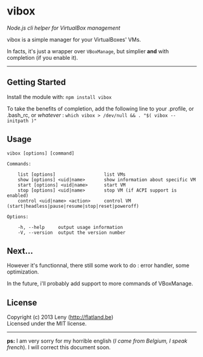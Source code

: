 # vibox

*Node.js cli helper for VirtualBox management*

vibox is a simple manager for your VirtualBoxes' VMs.

In facts, it's just a wrapper over `VBoxManage`, but simplier **and** with completion (if you enable it).

* * *

## Getting Started

Install the module with: `npm install vibox`

To take the benefits of completion, add the following line to your .profile, or .bash_rc, or *whatever* : `which vibox > /dev/null && . "$( vibox --initpath )"`

## Usage

	vibox [options] [command]

	Commands:

    	list [options]					list VMs
	    show [options] <uid|name> 		show information about specific VM
    	start [options] <uid|name> 		start VM
    	stop [options] <uid|name> 		stop VM (if ACPI support is enabled)
	    control <uid|name> <action> 	control VM (start|headless|pause|resume|stop|reset|poweroff)

  	Options:

    	-h, --help     output usage information
	    -V, --version  output the version number

## Next…

However it's functionnal, there still some work to do : error handler, some optimization.

In the future, i'll probably add support to more commands of VBoxManage.

## License
Copyright (c) 2013 Leny (http://flatland.be)  
Licensed under the MIT license.

* * *

**ps:** I am very sorry for my horrible english (*I came from Belgium, I speak french*). I will correct this document soon.
